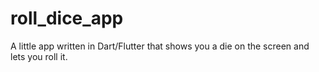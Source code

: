 # roll_dice_app

A little app written in Dart/Flutter that shows you a die on the screen and lets you roll it.
